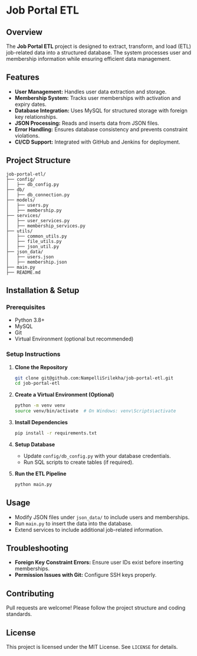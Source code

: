 # Job Portal ETL

## Overview
The **Job Portal ETL** project is designed to extract, transform, and load (ETL) job-related data into a structured database. The system processes user and membership information while ensuring efficient data management.

## Features
- **User Management:** Handles user data extraction and storage.
- **Membership System:** Tracks user memberships with activation and expiry dates.
- **Database Integration:** Uses MySQL for structured storage with foreign key relationships.
- **JSON Processing:** Reads and inserts data from JSON files.
- **Error Handling:** Ensures database consistency and prevents constraint violations.
- **CI/CD Support:** Integrated with GitHub and Jenkins for deployment.

## Project Structure
```
job-portal-etl/
├── config/
│   ├── db_config.py
├── db/
│   ├── db_connection.py
├── models/
│   ├── users.py
│   ├── membership.py
├── services/
│   ├── user_services.py
│   ├── membership_services.py
├── utils/
│   ├── common_utils.py
│   ├── file_utils.py
│   ├── json_util.py
├── json_data/
│   ├── users.json
│   ├── membership.json
├── main.py
├── README.md
```

## Installation & Setup
### Prerequisites
- Python 3.8+
- MySQL
- Git
- Virtual Environment (optional but recommended)

### Setup Instructions
1. **Clone the Repository**
   ```sh
   git clone git@github.com:NampelliSrilekha/job-portal-etl.git
   cd job-portal-etl
   ```
2. **Create a Virtual Environment (Optional)**
   ```sh
   python -m venv venv
   source venv/bin/activate  # On Windows: venv\Scripts\activate
   ```
3. **Install Dependencies**
   ```sh
   pip install -r requirements.txt
   ```
4. **Setup Database**
   - Update `config/db_config.py` with your database credentials.
   - Run SQL scripts to create tables (if required).

5. **Run the ETL Pipeline**
   ```sh
   python main.py
   ```

## Usage
- Modify JSON files under `json_data/` to include users and memberships.
- Run `main.py` to insert the data into the database.
- Extend services to include additional job-related information.

## Troubleshooting
- **Foreign Key Constraint Errors:** Ensure user IDs exist before inserting memberships.
- **Permission Issues with Git:** Configure SSH keys properly.

## Contributing
Pull requests are welcome! Please follow the project structure and coding standards.

## License
This project is licensed under the MIT License. See `LICENSE` for details.

